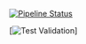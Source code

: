 
[![Pipeline Status](http://screwdriver.hubbard.ninja:9000/pipelines/2/badge)](http://45.79.65.140:9000/pipelines/2/events)

[![Test Validation](http://screwdriver.hubbard.ninja:9000/pipelines/2/validate_test/badge)]
